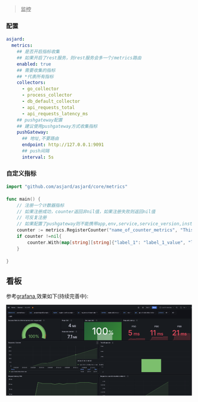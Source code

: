 > 监控

### 配置

```yaml
asjard:
  metrics:
    ## 是否开启指标收集
    ## 如果开启了rest服务，则rest服务会多一个/metrics路由
    enabled: true
    ## 需要收集的指标
    ## *代表所有指标
    collectors:
      - go_collector
      - process_collector
      - db_default_collector
      - api_requests_total
      - api_requests_latency_ms
    ## pushgateway配置
    ## 建议使用pushgateway方式收集指标
    pushGateway:
      ## 地址,不要路由
      endpoint: http://127.0.0.1:9091
      ## push间隔
      interval: 5s
```

### 自定义指标

```go
import "github.com/asjard/asjard/core/metrics"

func main() {
	// 注册一个计数器指标
	// 如果注册成功，counter返回非nil值，如果注册失败则返回nil值
	// 可反复注册
	// 如果配置了pushgateway则不能携带app,env,service,service_version,instance这些label
	counter := metrics.RegisterCounter("name_of_counter_metrics", "This is a counter help", []string{"label_1", "label_2"})
	if counter !=nil{
		counter.With(map[string][string]{"label_1": "label_1_value", "label_2": "label_2_value"}).Inc()
	}

}
```

## 看板

参考[grafana](../media/grafana_asjard.json),效果如下(持续完善中):

![grafana](../media/grafana_dashboard.png)
